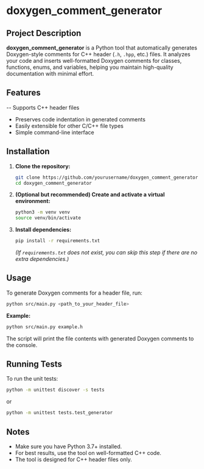 # doxygen_comment_generator

## Project Description

**doxygen_comment_generator** is a Python tool that automatically generates Doxygen-style comments for C++ header (`.h`, `.hpp`, etc.) files. It analyzes your code and inserts well-formatted Doxygen comments for classes, functions, enums, and variables, helping you maintain high-quality documentation with minimal effort.

## Features

-- Supports C++ header files

- Preserves code indentation in generated comments
- Easily extensible for other C/C++ file types
- Simple command-line interface

## Installation

1. **Clone the repository:**

   ```sh
   git clone https://github.com/yourusername/doxygen_comment_generator.git
   cd doxygen_comment_generator
   ```

2. **(Optional but recommended) Create and activate a virtual environment:**

   ```sh
   python3 -m venv venv
   source venv/bin/activate
   ```

3. **Install dependencies:**

   ```sh
   pip install -r requirements.txt
   ```

   *(If `requirements.txt` does not exist, you can skip this step if there are no extra dependencies.)*

## Usage

To generate Doxygen comments for a header file, run:

```sh
python src/main.py <path_to_your_header_file>
```

**Example:**

```sh
python src/main.py example.h
```

The script will print the file contents with generated Doxygen comments to the console.

## Running Tests

To run the unit tests:

```sh
python -m unittest discover -s tests
```

or

```sh
python -m unittest tests.test_generator
```

## Notes

- Make sure you have Python 3.7+ installed.
- For best results, use the tool on well-formatted C++ code.
- The tool is designed for C++ header files only.
